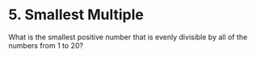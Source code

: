 # 5. Smallest Multiple

What is the smallest positive number that is evenly divisible by all of the numbers from 1 to 20?